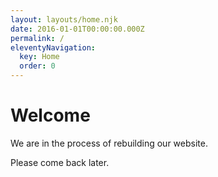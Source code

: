 ```yaml
---
layout: layouts/home.njk
date: 2016-01-01T00:00:00.000Z
permalink: /
eleventyNavigation:
  key: Home
  order: 0
---
```

# Welcome

We are in the process of rebuilding our website.

Please come back later.
